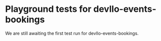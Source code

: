 # Playground tests for devllo-events-bookings
We are still awaiting the first test run for devllo-events-bookings.
